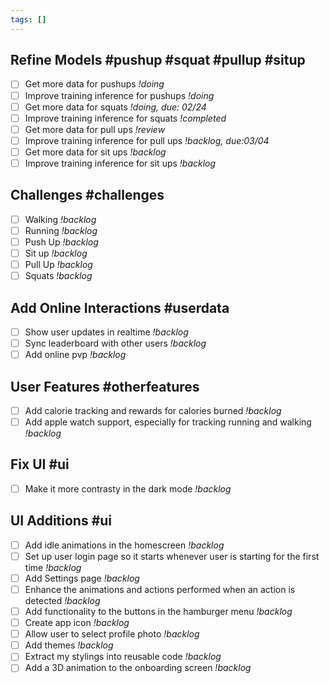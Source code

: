 ```yaml
---
tags: []
---
```

## Refine Models #pushup #squat #pullup #situp
- [ ] Get more data for pushups *!doing*
- [ ] Improve training inference for pushups *!doing*
- [ ] Get more data for squats *!doing, due: 02/24*
- [ ] Improve training inference for squats *!completed*
- [ ] Get more data for pull ups *!review*
- [ ] Improve training inference for pull ups *!backlog, due:03/04*
- [ ] Get more data for sit ups *!backlog*
- [ ] Improve training inference for sit ups *!backlog*

## Challenges #challenges
- [ ] Walking *!backlog*
- [ ] Running *!backlog*
- [ ] Push Up *!backlog*
- [ ] Sit up *!backlog*
- [ ] Pull Up *!backlog*
- [ ] Squats *!backlog*

## Add Online Interactions #userdata
- [ ] Show user updates in realtime *!backlog*
- [ ] Sync leaderboard with other users *!backlog*
- [ ] Add online pvp *!backlog*

## User Features #otherfeatures
- [ ] Add calorie tracking and rewards for calories burned *!backlog*
- [ ] Add apple watch support, especially for tracking running and walking *!backlog*

## Fix UI #ui
- [ ] Make it more contrasty in the dark mode *!backlog*

## UI Additions #ui
- [ ] Add idle animations in the homescreen *!backlog*
- [ ] Set up user login page so it starts whenever user is starting for the first time *!backlog*
- [ ] Add Settings page *!backlog*
- [ ] Enhance the animations and actions performed when an action is detected *!backlog*
- [ ] Add functionality to the buttons in the hamburger menu *!backlog*
- [ ] Create app icon *!backlog*
- [ ] Allow user to select profile photo *!backlog*
- [ ] Add themes *!backlog*
- [ ] Extract my stylings into reusable code *!backlog*
- [ ] Add a 3D animation to the onboarding screen *!backlog*
